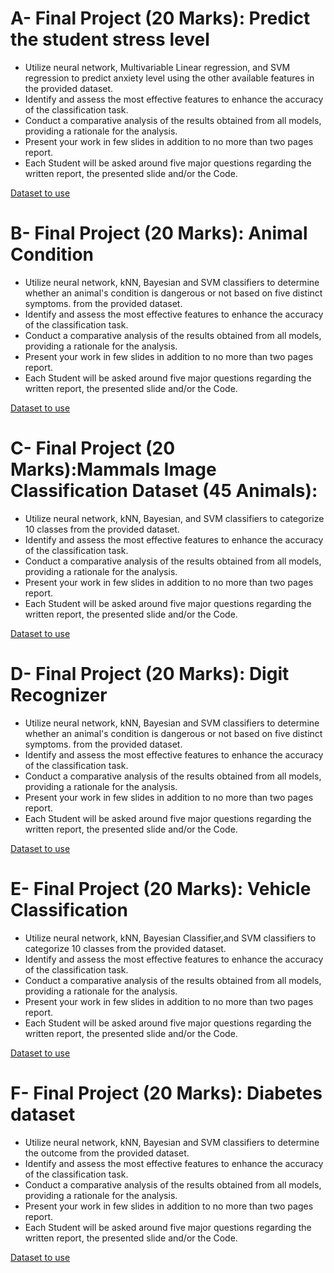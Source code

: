 # A- Final Project (20 Marks): Predict the student stress level

 - Utilize neural network, Multivariable Linear regression, and SVM regression to predict anxiety level using the other available features in the provided dataset.
 - Identify and assess the most effective features to enhance the accuracy of the classification task.
 - Conduct a comparative analysis of the results obtained from all models, providing a rationale for the analysis.
 - Present your work in few slides in addition to no more than two pages report.
 - Each Student will be asked around five major questions regarding the written report, the presented slide and/or the Code.

[Dataset to use](https://www.kaggle.com/datasets/rxnach/student-stress-factors-a-comprehensive-analysis/data)

# B- Final Project (20 Marks): Animal Condition

 - Utilize neural network, kNN, Bayesian and SVM classifiers to determine whether an animal's condition is dangerous or not based on five distinct symptoms. from the provided dataset.
 - Identify and assess the most effective features to enhance the accuracy of the classification task.
 - Conduct a comparative analysis of the results obtained from all models, providing a rationale for the analysis.
 - Present your work in few slides in addition to no more than two pages report.
 - Each Student will be asked around five major questions regarding the written report, the presented slide and/or the Code.

[Dataset to use](https://www.kaggle.com/datasets/willianoliveiragibin/animal-condition)

# C- Final Project (20 Marks):Mammals Image Classification Dataset (45 Animals): 

 - Utilize neural network, kNN, Bayesian, and SVM classifiers to categorize 10 classes from the provided dataset.
 - Identify and assess the most effective features to enhance the accuracy of the classification task.
 - Conduct a comparative analysis of the results obtained from all models, providing a rationale for the analysis.
 - Present your work in few slides in addition to no more than two pages report.
 - Each Student will be asked around five major questions regarding the written report, the presented slide and/or the Code.

[Dataset to use](https://www.kaggle.com/datasets/asaniczka/mammals-image-classification-dataset-45-animals)

# D- Final Project (20 Marks): Digit Recognizer

 - Utilize neural network, kNN, Bayesian and SVM classifiers to determine whether an animal's condition is dangerous or not based on five distinct symptoms. from the provided dataset.
 - Identify and assess the most effective features to enhance the accuracy of the classification task.
 - Conduct a comparative analysis of the results obtained from all models, providing a rationale for the analysis.
 - Present your work in few slides in addition to no more than two pages report.
 - Each Student will be asked around five major questions regarding the written report, the presented slide and/or the Code.

[Dataset to use](https://www.kaggle.com/datasets/warcoder/mango-leaf-disease-dataset)

# E- Final Project (20 Marks): Vehicle Classification
 - Utilize neural network, kNN, Bayesian Classifier,and SVM classifiers to categorize 10 classes from the provided dataset.
 - Identify and assess the most effective features to enhance the accuracy of the classification task.
 - Conduct a comparative analysis of the results obtained from all models, providing a rationale for the analysis.
 - Present your work in few slides in addition to no more than two pages report.
 - Each Student will be asked around five major questions regarding the written report, the presented slide and/or the Code.

[Dataset to use](https://www.kaggle.com/datasets/marquis03/vehicle-classification/data?select=train)

# F- Final Project (20 Marks): Diabetes dataset

 - Utilize neural network, kNN, Bayesian and SVM classifiers to determine the outcome from the provided dataset.
 - Identify and assess the most effective features to enhance the accuracy of the classification task.
 - Conduct a comparative analysis of the results obtained from all models, providing a rationale for the analysis.
 - Present your work in few slides in addition to no more than two pages report.
 - Each Student will be asked around five major questions regarding the written report, the presented slide and/or the Code.

[Dataset to use](https://www.kaggle.com/datasets/piyushborhade/diabetes-dataset/data)
